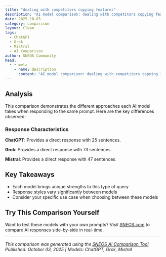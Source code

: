 ```yaml
---
title: "dealing with competitors copying features"
description: "AI model comparison: dealing with competitors copying features..."
date: 2025-10-03
category: comparison
layout: Clean
tags:
  - ChatGPT
  - Grok
  - Mistral
  - AI Comparison
author: SNEOS Community
head:
  - - meta
    - name: description
      content: "AI model comparison: dealing with competitors copying features..."
---
```


<ChatComparison
  title="dealing with competitors copying features"
  prompt="dealing with competitors copying features"
  :responses='{
    "ChatGPT": "Dealing with competitors copying your features can be challenging, but there are several strategies you can employ to protect your business and maintain your competitive edge:\n\n### 1. **Focus on Continuous Innovation**\n- Keep improving your product and introducing new features that set you apart.\n- Innovate faster than your competitors so they can\u2019t keep up.\n\n### 2. **Differentiate Through Branding and Customer Experience**\n- Build strong brand loyalty by delivering exceptional customer service.\n- Create a unique user experience that\u2019s hard to replicate.\n\n### 3. **Protect Intellectual Property**\n- File for patents, trademarks, or copyrights where applicable.\n- Use non-disclosure agreements (NDAs) and contracts to protect proprietary information.\n\n### 4. **Leverage Customer Feedback**\n- Engage your customers regularly to understand their needs.\n- Use insights to tailor features that competitors might overlook.\n\n### 5. **Create a Barrier to Entry**\n- Develop features deeply integrated into your ecosystem making it difficult for competitors to replicate effectively.\n- Build strong partnerships or integrations that add value.\n\n### 6. **Communicate Your Unique Value Proposition**\n- Clearly articulate what makes your product or service better.\n- Highlight benefits that copied features alone do not provide.\n\n### 7. **Consider Legal Action if Necessary**\n- If competitors are infringing on patented or copyrighted features, consult a legal expert to explore your options.\n- Sometimes even the threat of litigation can deter copying.\n\n### 8. **Focus on Speed to Market**\n- Bring new features and improvements to market quickly to stay ahead.\n  \n---\n\nIf you want, I can help you develop a tailored strategy based on your specific product or industry. Would you like that?",
    "Grok": "Dealing with competitors copying features is a common challenge in business, especially in industries driven by innovation and technology. While it can be frustrating, it also signifies that your product or service is valuable and worth replicating. Here are some strategies to handle competitors copying your features effectively:\n\n---\n\n### 1. Stay Ahead with Continuous Innovation\n- **Keep Innovating:** The best way to stay ahead of competitors is to continuously improve your product or service. Focus on developing new features, enhancing user experience, and solving deeper customer pain points.\n- **Build a Roadmap:** Create a long-term product roadmap to ensure you\u0027re always one step ahead. When competitors copy a feature, you should already be working on the next big thing.\n- **Experiment and Iterate:** Test new ideas quickly and refine them based on customer feedback. This will help you maintain a competitive edge.\n\n---\n\n### 2. Differentiate Your Brand and Value Proposition\n- **Focus on What Makes You Unique:** Emphasize aspects of your business that competitors can\u2019t easily replicate, such as your brand story, customer service, company culture, or community.\n- **Strengthen Emotional Connection:** Build a loyal customer base by creating an emotional connection with your audience. People often choose brands they trust and relate to, even if competitors offer similar features.\n- **Highlight Quality:** If competitors copy features, focus on delivering superior quality, reliability, or user experience that they can\u2019t match.\n\n---\n\n### 3. Protect Your Intellectual Property (IP)\n- **Patents and Trademarks:** If your features or designs are unique and innovative, consider patenting them or registering trademarks to legally protect your work.\n- **Copyrights:** For creative elements like design, content, or software code, copyright protection can prevent direct copying.\n- **Non-Disclosure Agreements (NDAs):** Use NDAs with employees, contractors, and partners to prevent leaks of proprietary information.\n- **Consult a Lawyer:** Work with an IP attorney to understand your rights and take legal action if a competitor infringes on your intellectual property.\n\n**Note:** Legal protection can be costly and time-consuming, so weigh the benefits against the costs. It may not always be practical for small businesses or startups.\n\n---\n\n### 4. Build a Moat Around Your Business\n- **Network Effects:** Create a product or service that becomes more valuable as more people use it (e.g., social media platforms or marketplaces). This makes it harder for competitors to catch up.\n- **Data Advantage:** Leverage user data (ethically and with consent) to personalize experiences or improve your product in ways competitors can\u2019t replicate without the same data.\n- **Ecosystem Lock-In:** Develop complementary products, integrations, or services that make it difficult for users to switch to a competitor (e.g., Apple\u2019s ecosystem of devices and services).\n\n---\n\n### 5. Focus on Customer Relationships\n- **Exceptional Customer Support:** Provide outstanding support that competitors can\u2019t match. Loyal customers are less likely to switch, even if a competitor copies your features.\n- **Community Building:** Create a strong user community around your product or brand. A passionate community can act as a barrier to competitors.\n- **Gather Feedback:** Regularly engage with customers to understand their needs and preferences. Use this feedback to tailor your offerings in ways that competitors can\u2019t predict.\n\n---\n\n### 6. Turn Imitation into Validation\n- **Reframe the Situation:** View copying as validation that your ideas are valuable. It shows you\u2019re on the right track and perceived as a leader in the market.\n- **Use It as Motivation:** Let it push you to innovate faster and better. Competitors copying features often means they\u2019re playing catch-up, giving you the opportunity to lead.\n\n---\n\n### 7. Monitor Competitors Without Obsessing\n- **Track Their Moves:** Keep an eye on competitors\u2019 updates and strategies to understand their direction, but don\u2019t let it distract you from your own goals.\n- **Learn from Them:** If they improve upon your feature or introduce something new, analyze it objectively. Use it as inspiration to enhance your own offerings.\n- **Avoid Knee-Jerk Reactions:** Don\u2019t rush to mimic their moves or overreact. Stick to your vision and strategy.\n\n---\n\n### 8. Compete on Execution, Not Just Features\n- **Out-Execute Them:** Even if a competitor copies a feature, they may not implement it as effectively. Focus on delivering a better user experience, faster performance, or more seamless integration.\n- **Speed to Market:** Be faster in rolling out updates and improvements. A competitor copying an old feature won\u2019t matter if you\u2019ve already moved on to something better.\n- **Pricing Strategy:** If appropriate, use pricing to your advantage. Offer more value for the price or adopt a freemium model to attract users.\n\n---\n\n### 9. Communicate Your Originality\n- **Tell Your Story:** Publicly share the story behind your innovations and features. Highlight your pioneering role to position yourself as the original and authentic choice.\n- **Marketing Campaigns:** Use marketing to emphasize your leadership and thought process behind the features. Educate customers on why your version is superior or more trustworthy.\n- **Transparency:** Be open about your development process (if feasible) to build trust and credibility with your audience.\n\n---\n\n### 10. Accept That Copying Is Inevitable\n- **Focus on What You Control:** In competitive markets, imitation is often unavoidable. Instead of getting frustrated, channel your energy into areas you can control, like innovation and customer satisfaction.\n- **Stay Confident:** Remember that copying often comes from a lack of originality on the competitor\u2019s part. Stay confident in your vision and ability to lead.\n\n---\n\n### Final Thoughts\nCompetitors copying features can feel like a setback, but it\u2019s often a sign of your success. By focusing on continuous innovation, building strong customer relationships, and protecting your unique value, you can turn this challenge into an opportunity to solidify your position as a market leader. If the copying becomes unethical or illegal (e.g., direct IP theft), consult with a legal expert to explore your options.\n\nHow are you currently dealing with this issue? I\u2019d be happy to tailor further advice to your specific situation.",
    "Mistral": "Dealing with competitors copying your features can be challenging, but there are several strategies you can employ to mitigate the impact and maintain your competitive edge:\n\n1. **Innovate Faster**: Continuously innovate and improve your product. By the time competitors copy your current features, you should have new ones in the pipeline. Stay ahead of the curve by listening to customer feedback and anticipating market trends.\n\n2. **Focus on Your Unique Value Proposition**: Identify what makes your product or service unique. This could be exceptional customer service, a strong brand, or a unique combination of features. Emphasize these aspects in your marketing and sales efforts.\n\n3. **Build a Strong Brand**: A strong brand can make your product more desirable, even if competitors offer similar features. Invest in branding, marketing, and building a loyal customer base.\n\n4. **Protect Your Intellectual Property**: Use patents, trademarks, and copyrights to protect your innovations. While this won\u0027t prevent all copying, it can provide legal recourse if competitors infringe on your intellectual property.\n\n5. **Create a Better User Experience**: Even if competitors copy your features, they may not be able to replicate the user experience. Focus on making your product intuitive, easy to use, and visually appealing.\n\n6. **Develop a Network Effect**: Foster a community around your product. The more users you have, the more valuable your product becomes to each user. This can create a barrier to entry for competitors.\n\n7. **Differentiate Your Pricing or Business Model**: Even if competitors copy your features, they may not copy your pricing strategy or business model. Use these as points of differentiation.\n\n8. **Monitor Competitors**: Keep an eye on what competitors are doing. This can help you anticipate their moves and respond quickly. However, don\u0027t become obsessed with competitors; focus on your customers and your own strategy.\n\n9. **Educate Your Customers**: Make sure your customers understand the value of your product and the benefits of choosing you over competitors. This can help build loyalty and reduce churn.\n\n10. **Partner Strategically**: Form partnerships that can help you stay ahead of competitors. This could involve partnering with complementary businesses, technology providers, or influencers in your industry.\n\n11. **Maintain Secrecy**: While it\u0027s important to be transparent with customers, you don\u0027t have to reveal all your plans to the public. Keep some features or strategies secret until they\u0027re ready to be launched.\n\n12. **Legal Action**: If a competitor is blatantly copying your product in a way that infringes on your intellectual property, you may want to consider legal action. However, this should typically be a last resort.\n\n13. **Focus on Your Customers**: Ultimately, the best way to deal with competitors is to focus on providing value to your customers. If you can make your customers happy, they\u0027re less likely to switch to a competitor, even if the competitor offers similar features.\n\n14. **Embrace Competition**: Remember that competition can be healthy. It can validate your market, educate customers, and push you to improve your product. Don\u0027t be afraid of competition; use it as an opportunity to grow and innovate."
  }'
  published-date="20:55"
/>

## Analysis

This comparison demonstrates the different approaches each AI model takes when responding to the same prompt. Here are the key differences observed:

### Response Characteristics

**ChatGPT**: Provides a direct response with 25 sentences. 

**Grok**: Provides a direct response with 73 sentences. 

**Mistral**: Provides a direct response with 47 sentences. 

## Key Takeaways

- Each model brings unique strengths to this type of query
- Response styles vary significantly between models
- Consider your specific use case when choosing between these models

## Try This Comparison Yourself

Want to test these models with your own prompts? Visit [SNEOS.com](https://sneos.com) to compare AI responses side-by-side in real-time.

---

*This comparison was generated using the [SNEOS AI Comparison Tool](https://sneos.com)*
*Published: October 03, 2025 | Models: ChatGPT, Grok, Mistral*
